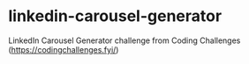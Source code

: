 # linkedin-carousel-generator
LinkedIn Carousel Generator challenge from Coding Challenges (https://codingchallenges.fyi/)
